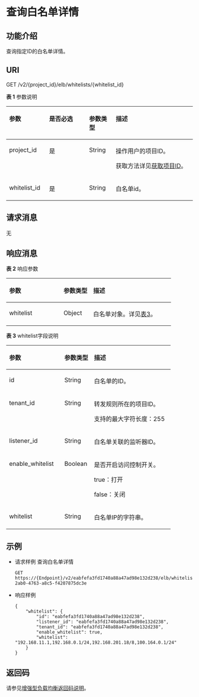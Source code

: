 # 查询白名单详情<a name="zh-cn_topic_0096561575"></a>

## 功能介绍<a name="zh-cn_topic_0082414419_section66347965112015"></a>

查询指定ID的白名单详情。

## URI<a name="zh-cn_topic_0082414419_section58000771112041"></a>

GET /v2/\{project\_id\}/elb/whitelists/\{whitelist\_id\}

**表 1**  参数说明

<a name="table2063924320113"></a>
<table><thead align="left"><tr id="row566818431017"><th class="cellrowborder" valign="top" width="21.42785721427857%" id="mcps1.2.5.1.1"><p id="p56685431312"><a name="p56685431312"></a><a name="p56685431312"></a>参数</p>
</th>
<th class="cellrowborder" valign="top" width="21.42785721427857%" id="mcps1.2.5.1.2"><p id="p106682431018"><a name="p106682431018"></a><a name="p106682431018"></a>是否必选</p>
</th>
<th class="cellrowborder" valign="top" width="14.288571142885711%" id="mcps1.2.5.1.3"><p id="p20668124320110"><a name="p20668124320110"></a><a name="p20668124320110"></a>参数类型</p>
</th>
<th class="cellrowborder" valign="top" width="42.85571442855714%" id="mcps1.2.5.1.4"><p id="p366819431310"><a name="p366819431310"></a><a name="p366819431310"></a>描述</p>
</th>
</tr>
</thead>
<tbody><tr id="row691562214544"><td class="cellrowborder" valign="top" width="21.42785721427857%" headers="mcps1.2.5.1.1 "><p id="p1399071505415"><a name="p1399071505415"></a><a name="p1399071505415"></a>project_id</p>
</td>
<td class="cellrowborder" valign="top" width="21.42785721427857%" headers="mcps1.2.5.1.2 "><p id="zh-cn_topic_0020100158_p6162677511304"><a name="zh-cn_topic_0020100158_p6162677511304"></a><a name="zh-cn_topic_0020100158_p6162677511304"></a>是</p>
</td>
<td class="cellrowborder" valign="top" width="14.288571142885711%" headers="mcps1.2.5.1.3 "><p id="zh-cn_topic_0020100158_p557643211309"><a name="zh-cn_topic_0020100158_p557643211309"></a><a name="zh-cn_topic_0020100158_p557643211309"></a>String</p>
</td>
<td class="cellrowborder" valign="top" width="42.85571442855714%" headers="mcps1.2.5.1.4 "><p id="zh-cn_topic_0020100158_p35845144113012"><a name="zh-cn_topic_0020100158_p35845144113012"></a><a name="zh-cn_topic_0020100158_p35845144113012"></a>操作用户的项目ID。</p>
<p id="p8222164914610"><a name="p8222164914610"></a><a name="p8222164914610"></a>获取方法详见<a href="获取项目ID.md">获取项目ID</a>。</p>
</td>
</tr>
<tr id="row36688431917"><td class="cellrowborder" valign="top" width="21.42785721427857%" headers="mcps1.2.5.1.1 "><p id="p1266816431214"><a name="p1266816431214"></a><a name="p1266816431214"></a>whitelist_id</p>
</td>
<td class="cellrowborder" valign="top" width="21.42785721427857%" headers="mcps1.2.5.1.2 "><p id="p11668194314115"><a name="p11668194314115"></a><a name="p11668194314115"></a>是</p>
</td>
<td class="cellrowborder" valign="top" width="14.288571142885711%" headers="mcps1.2.5.1.3 "><p id="p166681243315"><a name="p166681243315"></a><a name="p166681243315"></a>String</p>
</td>
<td class="cellrowborder" valign="top" width="42.85571442855714%" headers="mcps1.2.5.1.4 "><p id="p176687431118"><a name="p176687431118"></a><a name="p176687431118"></a>白名单id。</p>
</td>
</tr>
</tbody>
</table>

## 请求消息<a name="zh-cn_topic_0082414419_section58374396112416"></a>

无

## 响应消息<a name="zh-cn_topic_0082414419_section38377979112442"></a>

**表 2**  响应参数

<a name="zh-cn_topic_0143878051_table47760062"></a>
<table><thead align="left"><tr id="zh-cn_topic_0143878051_row15270149"><th class="cellrowborder" valign="top" width="33.03%" id="mcps1.2.4.1.1"><p id="zh-cn_topic_0143878051_p28922579"><a name="zh-cn_topic_0143878051_p28922579"></a><a name="zh-cn_topic_0143878051_p28922579"></a>参数</p>
</th>
<th class="cellrowborder" valign="top" width="17.97%" id="mcps1.2.4.1.2"><p id="zh-cn_topic_0143878051_p61027537"><a name="zh-cn_topic_0143878051_p61027537"></a><a name="zh-cn_topic_0143878051_p61027537"></a>参数类型</p>
</th>
<th class="cellrowborder" valign="top" width="49%" id="mcps1.2.4.1.3"><p id="zh-cn_topic_0143878051_p44283431"><a name="zh-cn_topic_0143878051_p44283431"></a><a name="zh-cn_topic_0143878051_p44283431"></a>描述</p>
</th>
</tr>
</thead>
<tbody><tr id="zh-cn_topic_0143878051_row30188158"><td class="cellrowborder" valign="top" width="33.03%" headers="mcps1.2.4.1.1 "><p id="zh-cn_topic_0143878051_p29321725"><a name="zh-cn_topic_0143878051_p29321725"></a><a name="zh-cn_topic_0143878051_p29321725"></a>whitelist</p>
</td>
<td class="cellrowborder" valign="top" width="17.97%" headers="mcps1.2.4.1.2 "><p id="zh-cn_topic_0143878051_p26249549"><a name="zh-cn_topic_0143878051_p26249549"></a><a name="zh-cn_topic_0143878051_p26249549"></a>Object</p>
</td>
<td class="cellrowborder" valign="top" width="49%" headers="mcps1.2.4.1.3 "><p id="zh-cn_topic_0143878051_p45838742"><a name="zh-cn_topic_0143878051_p45838742"></a><a name="zh-cn_topic_0143878051_p45838742"></a>白名单对象。详见<a href="#zh-cn_topic_0143878051_table21950591">表3</a>。</p>
</td>
</tr>
</tbody>
</table>

**表 3**  whitelist字段说明

<a name="zh-cn_topic_0143878051_table21950591"></a>
<table><thead align="left"><tr id="zh-cn_topic_0143878051_row45839354"><th class="cellrowborder" valign="top" width="33.573357335733576%" id="mcps1.2.4.1.1"><p id="zh-cn_topic_0143878051_p22000213"><a name="zh-cn_topic_0143878051_p22000213"></a><a name="zh-cn_topic_0143878051_p22000213"></a>参数</p>
</th>
<th class="cellrowborder" valign="top" width="18.011801180118013%" id="mcps1.2.4.1.2"><p id="zh-cn_topic_0143878051_p37186841"><a name="zh-cn_topic_0143878051_p37186841"></a><a name="zh-cn_topic_0143878051_p37186841"></a>参数类型</p>
</th>
<th class="cellrowborder" valign="top" width="48.41484148414841%" id="mcps1.2.4.1.3"><p id="zh-cn_topic_0143878051_p59344108"><a name="zh-cn_topic_0143878051_p59344108"></a><a name="zh-cn_topic_0143878051_p59344108"></a>描述</p>
</th>
</tr>
</thead>
<tbody><tr id="zh-cn_topic_0143878051_row42143481"><td class="cellrowborder" valign="top" width="33.573357335733576%" headers="mcps1.2.4.1.1 "><p id="zh-cn_topic_0143878051_p58178790"><a name="zh-cn_topic_0143878051_p58178790"></a><a name="zh-cn_topic_0143878051_p58178790"></a>id</p>
</td>
<td class="cellrowborder" valign="top" width="18.011801180118013%" headers="mcps1.2.4.1.2 "><p id="zh-cn_topic_0143878051_p0581358125019"><a name="zh-cn_topic_0143878051_p0581358125019"></a><a name="zh-cn_topic_0143878051_p0581358125019"></a>String</p>
</td>
<td class="cellrowborder" valign="top" width="48.41484148414841%" headers="mcps1.2.4.1.3 "><p id="zh-cn_topic_0143878051_p62933377"><a name="zh-cn_topic_0143878051_p62933377"></a><a name="zh-cn_topic_0143878051_p62933377"></a>白名单的ID。</p>
</td>
</tr>
<tr id="zh-cn_topic_0143878051_row29529486"><td class="cellrowborder" valign="top" width="33.573357335733576%" headers="mcps1.2.4.1.1 "><p id="zh-cn_topic_0143878051_p43078143"><a name="zh-cn_topic_0143878051_p43078143"></a><a name="zh-cn_topic_0143878051_p43078143"></a>tenant_id</p>
</td>
<td class="cellrowborder" valign="top" width="18.011801180118013%" headers="mcps1.2.4.1.2 "><p id="zh-cn_topic_0143878051_p66777590"><a name="zh-cn_topic_0143878051_p66777590"></a><a name="zh-cn_topic_0143878051_p66777590"></a>String</p>
</td>
<td class="cellrowborder" valign="top" width="48.41484148414841%" headers="mcps1.2.4.1.3 "><p id="zh-cn_topic_0143878051_p40275672"><a name="zh-cn_topic_0143878051_p40275672"></a><a name="zh-cn_topic_0143878051_p40275672"></a>转发规则所在的项目ID。</p>
<p id="zh-cn_topic_0143878051_p1264211013318"><a name="zh-cn_topic_0143878051_p1264211013318"></a><a name="zh-cn_topic_0143878051_p1264211013318"></a>支持的最大字符长度：255</p>
</td>
</tr>
<tr id="zh-cn_topic_0143878051_row26936734"><td class="cellrowborder" valign="top" width="33.573357335733576%" headers="mcps1.2.4.1.1 "><p id="zh-cn_topic_0143878051_p34391822"><a name="zh-cn_topic_0143878051_p34391822"></a><a name="zh-cn_topic_0143878051_p34391822"></a>listener_id</p>
</td>
<td class="cellrowborder" valign="top" width="18.011801180118013%" headers="mcps1.2.4.1.2 "><p id="zh-cn_topic_0143878051_p83812145113"><a name="zh-cn_topic_0143878051_p83812145113"></a><a name="zh-cn_topic_0143878051_p83812145113"></a>String</p>
</td>
<td class="cellrowborder" valign="top" width="48.41484148414841%" headers="mcps1.2.4.1.3 "><p id="zh-cn_topic_0143878051_p24747384"><a name="zh-cn_topic_0143878051_p24747384"></a><a name="zh-cn_topic_0143878051_p24747384"></a>白名单关联的监听器ID。</p>
</td>
</tr>
<tr id="zh-cn_topic_0143878051_row21399872"><td class="cellrowborder" valign="top" width="33.573357335733576%" headers="mcps1.2.4.1.1 "><p id="zh-cn_topic_0143878051_p55668057"><a name="zh-cn_topic_0143878051_p55668057"></a><a name="zh-cn_topic_0143878051_p55668057"></a>enable_whitelist</p>
</td>
<td class="cellrowborder" valign="top" width="18.011801180118013%" headers="mcps1.2.4.1.2 "><p id="zh-cn_topic_0143878051_p12818767"><a name="zh-cn_topic_0143878051_p12818767"></a><a name="zh-cn_topic_0143878051_p12818767"></a>Boolean</p>
</td>
<td class="cellrowborder" valign="top" width="48.41484148414841%" headers="mcps1.2.4.1.3 "><p id="zh-cn_topic_0143878051_p31687177"><a name="zh-cn_topic_0143878051_p31687177"></a><a name="zh-cn_topic_0143878051_p31687177"></a>是否开启访问控制开关。</p>
<p id="zh-cn_topic_0143878051_p07333135114"><a name="zh-cn_topic_0143878051_p07333135114"></a><a name="zh-cn_topic_0143878051_p07333135114"></a>true：打开</p>
<p id="zh-cn_topic_0143878051_p57393175115"><a name="zh-cn_topic_0143878051_p57393175115"></a><a name="zh-cn_topic_0143878051_p57393175115"></a>false：关闭</p>
</td>
</tr>
<tr id="zh-cn_topic_0143878051_row16749139"><td class="cellrowborder" valign="top" width="33.573357335733576%" headers="mcps1.2.4.1.1 "><p id="zh-cn_topic_0143878051_p14503023"><a name="zh-cn_topic_0143878051_p14503023"></a><a name="zh-cn_topic_0143878051_p14503023"></a>whitelist</p>
</td>
<td class="cellrowborder" valign="top" width="18.011801180118013%" headers="mcps1.2.4.1.2 "><p id="zh-cn_topic_0143878051_p33894211"><a name="zh-cn_topic_0143878051_p33894211"></a><a name="zh-cn_topic_0143878051_p33894211"></a>String</p>
</td>
<td class="cellrowborder" valign="top" width="48.41484148414841%" headers="mcps1.2.4.1.3 "><p id="zh-cn_topic_0143878051_p61076600"><a name="zh-cn_topic_0143878051_p61076600"></a><a name="zh-cn_topic_0143878051_p61076600"></a>白名单IP的字符串。</p>
</td>
</tr>
</tbody>
</table>

## 示例<a name="section12276165094112"></a>

-   请求样例 查询白名单详情

    ```
    GET https://{Endpoint}/v2/eabfefa3fd1740a88a47ad98e132d238/elb/whitelists/09e64049-2ab0-4763-a8c5-f4207875dc3e
    ```

-   响应样例

    ```
    { 
        "whitelist": { 
            "id": "eabfefa3fd1740a88a47ad98e132d238",  
            "listener_id": "eabfefa3fd1740a88a47ad98e132d238",  
            "tenant_id": "eabfefa3fd1740a88a47ad98e132d238",  
            "enable_whitelist": true,  
            "whitelist": "192.168.11.1,192.168.0.1/24,192.168.201.18/8,100.164.0.1/24" 
        } 
    }
    ```


## 返回码<a name="zh-cn_topic_0049139664_section36936567"></a>

请参见[增强型负载均衡返回码说明](增强型负载均衡返回码说明.md)。


